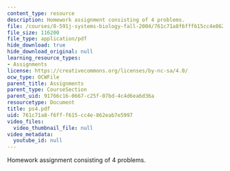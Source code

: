 ```yaml
---
content_type: resource
description: Homework assignment consisting of 4 problems.
file: /courses/8-591j-systems-biology-fall-2004/761c71a8f6fff615cc4e862eab7e5997_ps4.pdf
file_size: 116200
file_type: application/pdf
hide_download: true
hide_download_original: null
learning_resource_types:
- Assignments
license: https://creativecommons.org/licenses/by-nc-sa/4.0/
ocw_type: OCWFile
parent_title: Assignments
parent_type: CourseSection
parent_uid: 91766c16-0667-c25f-07bd-4c4d6ea6d36a
resourcetype: Document
title: ps4.pdf
uid: 761c71a8-f6ff-f615-cc4e-862eab7e5997
video_files:
  video_thumbnail_file: null
video_metadata:
  youtube_id: null
---
```

Homework assignment consisting of 4 problems.